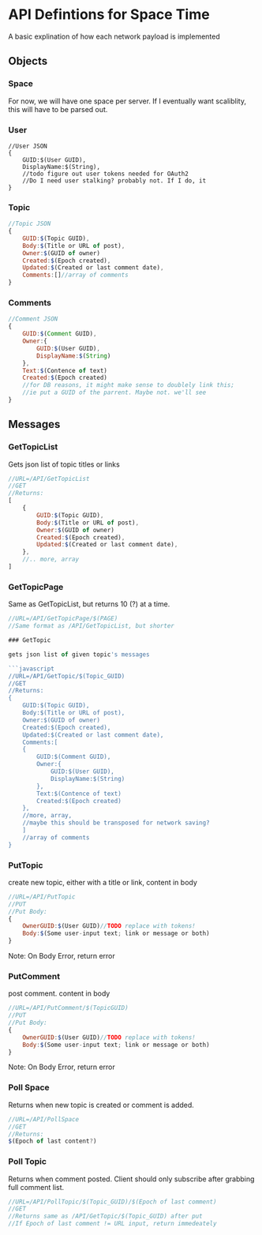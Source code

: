API Defintions for Space Time
=============================

A basic explination of how each network payload is implemented

Objects
-------

### Space

For now, we will have one space per server. If I eventually want 
scaliblity, this will have to be parsed out.

### User

```
//User JSON 
{
	GUID:$(User GUID),
	DisplayName:$(String),
	//todo figure out user tokens needed for OAuth2
	//Do I need user stalking? probably not. If I do, it 
}
```

### Topic

```javascript
//Topic JSON
{
	GUID:$(Topic GUID),
	Body:$(Title or URL of post),
	Owner:$(GUID of owner)
	Created:$(Epoch created),
	Updated:$(Created or last comment date),
	Comments:[]//array of comments 
}
```

### Comments

```javascript
//Comment JSON
{
	GUID:$(Comment GUID),
	Owner:{ 
		GUID:$(User GUID),
		DisplayName:$(String)
	},
	Text:$(Contence of text)
	Created:$(Epoch created)
	//for DB reasons, it might make sense to doublely link this; 
	//ie put a GUID of the parrent. Maybe not. we'll see 
}
```

Messages
--------
### GetTopicList

Gets json list of topic titles or links


```javascript
//URL=/API/GetTopicList
//GET
//Returns:
[
	{
		GUID:$(Topic GUID),
		Body:$(Title or URL of post),
		Owner:$(GUID of owner)
		Created:$(Epoch created),
		Updated:$(Created or last comment date),
	},
	//.. more, array
]
```
### GetTopicPage

Same as GetTopicList, but returns 10 (?) at a time.

```javascript
//URL=/API/GetTopicPage/$(PAGE)
//Same format as /API/GetTopicList, but shorter 

### GetTopic

gets json list of given topic's messages

```javascript
//URL=/API/GetTopic/$(Topic_GUID)
//GET
//Returns:
{
	GUID:$(Topic GUID),
	Body:$(Title or URL of post),
	Owner:$(GUID of owner)
	Created:$(Epoch created),
	Updated:$(Created or last comment date),
	Comments:[
	{
		GUID:$(Comment GUID),
		Owner:{ 
			GUID:$(User GUID),
			DisplayName:$(String)
		},
		Text:$(Contence of text)
		Created:$(Epoch created)
	},
	//more, array, 
	//maybe this should be transposed for network saving?
	]
	//array of comments 
}
```

### PutTopic

create new topic, either with a title or link, content in body

```javascript
//URL=/API/PutTopic
//PUT
//Put Body:
{
	OwnerGUID:$(User GUID)//TODO replace with tokens!
	Body:$(Some user-input text; link or message or both)
}
```

Note: On Body Error, return error


### PutComment

post comment. content in body

```javascript
//URL=/API/PutComment/$(TopicGUID)
//PUT
//Put Body:
{
	OwnerGUID:$(User GUID)//TODO replace with tokens!
	Body:$(Some user-input text; link or message or both)
}
```

Note: On Body Error, return error


### Poll Space

Returns when new topic is created or comment is added.

```javascript
//URL=/API/PollSpace
//GET
//Returns:
$(Epoch of last content?)
```

### Poll Topic

Returns when comment posted. Client should only subscribe after grabbing
full comment list.

```javascript
//URL=/API/PollTopic/$(Topic_GUID)/$(Epoch of last comment)
//GET
//Returns same as /API/GetTopic/$(Topic_GUID) after put
//If Epoch of last comment != URL input, return immedeately
```
